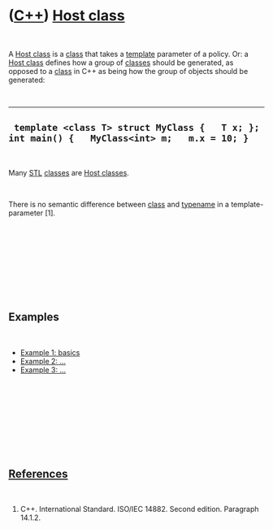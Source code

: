 
 

 

 

 

 

([C++](Cpp.md)) [Host class](CppHostClass.md)
===============================================

 

A [Host class](CppHostClass.md) is a [class](CppClass.md) that takes a
[template](CppTemplate.md) parameter of a policy. Or: a [Host
class](CppHostClass.md) defines how a group of [classes](CppClass.md)
should be generated, as opposed to a [class](CppClass.md) in C++ as
being how the group of objects should be generated:

 

  ------------------------------------------------------------------------------------------------
  ` template <class T> struct MyClass {   T x; };  int main() {   MyClass<int> m;   m.x = 10; }`
  ------------------------------------------------------------------------------------------------

 

Many [STL](CppStl.md) [classes](CppClass.md) are [Host
classes](CppHostClass.md).

 

There is no semantic difference between [class](CppClass.md) and
[typename](CppTypename.md) in a template-parameter \[1\].

 

 

 

 

 

Examples
--------

 

-   [Example 1: basics](CppHostClassExample1.md)
-   [Example 2: ...](CppHostClassExample2.md)
-   [Example 3: ...](CppHostClassExample3.md)

 

 

 

 

 

[References](CppReferences.md)
-------------------------------

 

1.  C++. International Standard. ISO/IEC 14882. Second edition.
    Paragraph 14.1.2.

 

 

 

 

 

 

